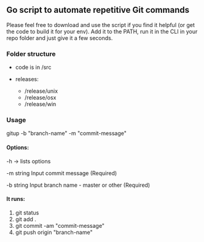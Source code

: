 ## Go script to automate repetitive Git commands

Please feel free to download and use the script if you find it helpful (or get the code to build it for your env).
Add it to the PATH, run it in the CLI in your repo folder and just give it a few seconds.

### Folder structure

- code is in /src
- releases:

  - /release/unix
  - /release/osx
  - /release/win
  

### Usage

gitup -b "branch-name" -m "commit-message"

#### Options:

-h -> lists options

-m string
Input commit message (Required)

-b string
Input branch name - master or other (Required)

#### It runs:

1. git status
2. git add .
3. git commit -am "commit-message"
4. git push origin "branch-name"
